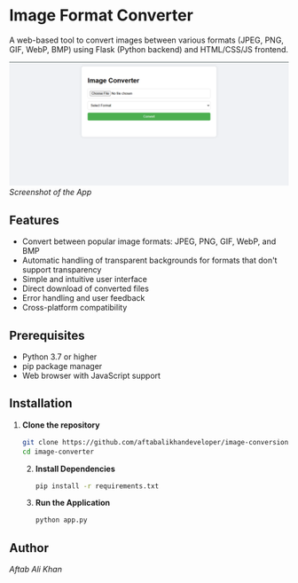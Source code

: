 # Image Format Converter

A web-based tool to convert images between various formats (JPEG, PNG, GIF, WebP, BMP) using Flask (Python backend) and HTML/CSS/JS frontend.

![Screenshot](./screenshots/preview.png) 
*Screenshot of the App*

## Features

- Convert between popular image formats: JPEG, PNG, GIF, WebP, and BMP
- Automatic handling of transparent backgrounds for formats that don't support transparency
- Simple and intuitive user interface
- Direct download of converted files
- Error handling and user feedback
- Cross-platform compatibility

## Prerequisites

- Python 3.7 or higher
- pip package manager
- Web browser with JavaScript support

## Installation

1. **Clone the repository**
    ```bash
    git clone https://github.com/aftabalikhandeveloper/image-conversion.git
    cd image-converter
    ```
    2. **Install Dependencies**

        ```bash
        pip install -r requirements.txt
        ```

    3. **Run the Application**

        ```bash
        python app.py
        ```

## Author

*Aftab Ali Khan*